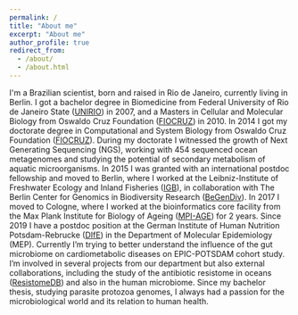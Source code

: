 ```yaml
---
permalink: /
title: "About me"
excerpt: "About me"
author_profile: true
redirect_from: 
  - /about/
  - /about.html
---
```


I'm a Brazilian scientist, born and raised in Rio de Janeiro, currently living in Berlin. I got a bachelor degree in Biomedicine from Federal University of Rio de Janeiro State ([UNIRIO](http://www.unirio.br/)) in 2007, and a Masters in Cellular and Molecular Biology from Oswaldo Cruz Foundation ([FIOCRUZ](https://portal.fiocruz.br/)) in 2010. In 2014 I got my doctorate degree in Computational and System Biology from Oswaldo Cruz Foundation ([FIOCRUZ](https://portal.fiocruz.br/)). During my doctorate I witnessed the growth of Next Generating Sequencing (NGS), working with 454 sequenced ocean metagenomes and studying the potential of secondary metabolism of aquatic microorganisms. In 2015 I was granted with an international postdoc fellowship and moved to Berlin, where I worked at the Leibniz-Institute of Freshwater Ecology and Inland Fisheries ([IGB](https://www.igb-berlin.de/en)), in collaboration with The Berlin Center for Genomics in Biodiversity Research ([BeGenDiv](https://begendiv.de/])). In 2017 I moved to Cologne, where I worked at the bioinformatics core facility from the Max Plank Institute for Biology of Ageing ([MPI-AGE](https://www.age.mpg.de/)) for 2 years. Since 2019 I have a postdoc position at the German Institute of Human Nutrition Potsdam-Rebrucke ([DIfE](http://www.dife.de/)) in the Department of Molecular Epidemiology (MEP). Currently I’m trying to better understand the influence of the gut microbiome on cardiometabolic diseases on EPIC-POTSDAM cohort study. I’m involved in several projects from our department but also external collaborations, including the study of the antibiotic resistome in oceans ([ResistomeDB](https://resistomedb.com/)) and also in the human microbiome. Since my bachelor thesis, studying parasite protozoa genomes, I always had a passion for the microbiological world and its relation to human health. 
